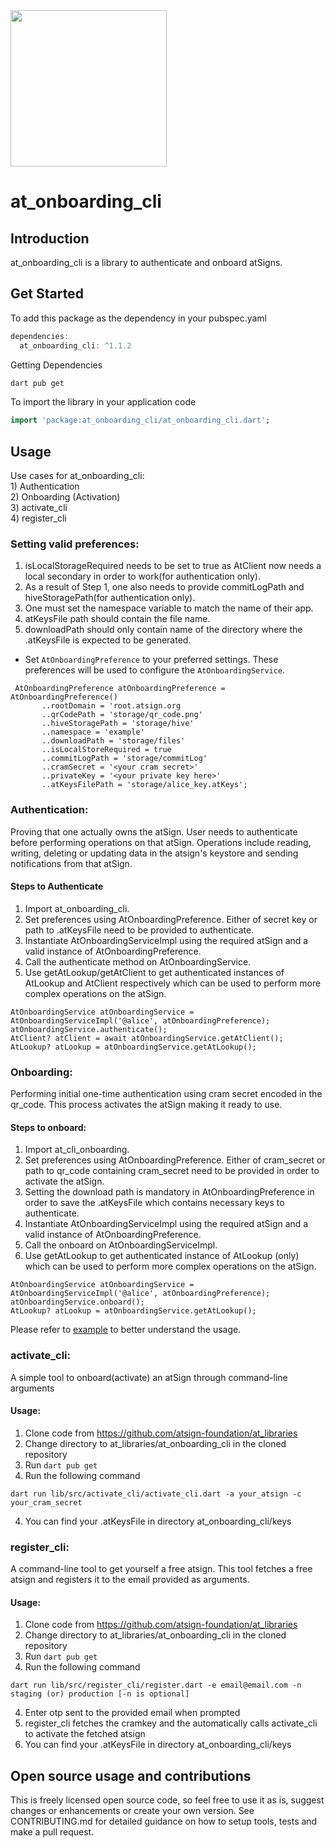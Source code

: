 <img width=250px src="https://atsign.dev/assets/img/atPlatform_logo_gray.svg?sanitize=true">

# at_onboarding_cli

## Introduction
at_onboarding_cli is a library to authenticate and onboard atSigns.

## Get Started

To add this package as the dependency in your pubspec.yaml

```dart  
dependencies:
  at_onboarding_cli: ^1.1.2
```
Getting Dependencies

```sh
dart pub get 
```

To import the library in your application code

```dart
import 'package:at_onboarding_cli/at_onboarding_cli.dart';
```

## Usage
Use cases for at_onboarding_cli:\
    1) Authentication\
    2) Onboarding (Activation)\
    3) activate_cli\
    4) register_cli
    
### Setting valid preferences:
   1) isLocalStorageRequired needs to be set to true as AtClient now needs a local secondary in order to work(for authentication only).
   2) As a result of Step 1, one also needs to provide commitLogPath and hiveStoragePath(for authentication only).
   3) One must set the namespace variable to match the name of their app.
   4) atKeysFile path should contain the file name.
   5) downloadPath should only contain name of the directory where the .atKeysFile is expected to be generated.

- Set `AtOnboardingPreference` to your preferred settings. These preferences will be used to configure the `AtOnboardingService`. 
    
 ```
  AtOnboardingPreference atOnboardingPreference = AtOnboardingPreference()
        ..rootDomain = 'root.atsign.org
        ..qrCodePath = 'storage/qr_code.png'
        ..hiveStoragePath = 'storage/hive'
        ..namespace = 'example'
        ..downloadPath = 'storage/files'
        ..isLocalStoreRequired = true
        ..commitLogPath = 'storage/commitLog'
        ..cramSecret = '<your cram secret>'
        ..privateKey = '<your private key here>'
        ..atKeysFilePath = 'storage/alice_key.atKeys';
 ```

### Authentication:
Proving that one actually owns the atSign. User needs to authenticate before performing operations on that atSign. Operations include reading, writing, deleting or updating data in the atsign's keystore and sending notifications from that atSign.

#### Steps to Authenticate
   1) Import at_onboarding_cli.
   2) Set preferences using AtOnboardingPreference. Either of secret key or path to .atKeysFile need to be provided to authenticate.
   3) Instantiate AtOnboardingServiceImpl using the required atSign and a valid instance of AtOnboardingPreference.
   4) Call the authenticate method on AtOnboardingService.
   5) Use getAtLookup/getAtClient to get authenticated instances of AtLookup and AtClient respectively which can be used to perform more complex operations on the atSign.
```
AtOnboardingService atOnboardingService = AtOnboardingServiceImpl('@alice', atOnboardingPreference);
atOnboardingService.authenticate();
AtClient? atClient = await atOnboardingService.getAtClient();
AtLookup? atLookup = atOnboardingService.getAtLookup();
```

### Onboarding: 
Performing initial one-time authentication using cram secret encoded in the qr_code. This process activates the atSign making it ready to use.

#### Steps to onboard:
   1) Import at_cli_onboarding.
   2) Set preferences using AtOnboardingPreference. Either of cram_secret or path to qr_code containing cram_secret need to be provided in order to activate the atSign.
   3) Setting the download path is mandatory in AtOnboardingPreference in order to save the .atKeysFile which contains necessary keys to authenticate.
   4) Instantiate AtOnboardingServiceImpl using the required atSign and a valid instance of AtOnboardingPreference.
   5) Call the onboard on AtOnboardingServiceImpl.
   6) Use getAtLookup to get authenticated instance of AtLookup (only) which can be used to perform more complex operations on the atSign.
 ```
AtOnboardingService atOnboardingService = AtOnboardingServiceImpl('@alice', atOnboardingPreference);
atOnboardingService.onboard();
AtLookup? atLookup = atOnboardingService.getAtLookup();
```
Please refer to [example](https://pub.dev/packages/at_onboarding_cli/example) to better understand the usage.

### activate_cli:
A simple tool to onboard(activate) an atSign through command-line arguments

#### Usage:
   1) Clone code from https://github.com/atsign-foundation/at_libraries
   2) Change directory to at_libraries/at_onboarding_cli in the cloned repository
   3) Run `dart pub get`
   3) Run the following command
```
dart run lib/src/activate_cli/activate_cli.dart -a your_atsign -c your_cram_secret
```
4) You can find your .atKeysFile in directory at_onboarding_cli/keys


### register_cli:
A command-line tool to get yourself a free atsign. This tool fetches a free atsign and registers it to the email provided as arguments.

#### Usage:
   1) Clone code from https://github.com/atsign-foundation/at_libraries
   2) Change directory to at_libraries/at_onboarding_cli in the cloned repository
   3) Run `dart pub get`
   3) Run the following command
```
dart run lib/src/register_cli/register.dart -e email@email.com -n staging (or) production [-n is optional]
```
   4) Enter otp sent to the provided email when prompted
   5) register_cli fetches the cramkey and the automatically calls activate_cli to activate the fetched atsign
   6) You can find your .atKeysFile in directory at_onboarding_cli/keys

## Open source usage and contributions

This is freely licensed open source code, so feel free to use it as is, suggest changes or enhancements or create your
own version. See CONTRIBUTING.md for detailed guidance on how to setup tools, tests and make a pull request.
